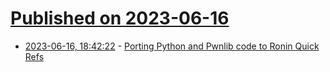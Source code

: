 # [Published on 2023-06-16](index.md)

* [2023-06-16, 18:42:22](https://lobste.rs/s/ppv2jp/porting_python_pwnlib_code_ronin_quick) - [Porting Python and Pwnlib code to Ronin Quick Refs](https://ronin-rb.dev/blog/2023/06/16/new-guides-porting-python-and-pwnlib-to-ronin.html)
